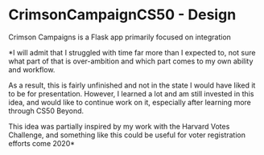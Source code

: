 # CrimsonCampaignCS50 - Design

Crimson Campaigns is a Flask app primarily focused on integration


*I will admit that I struggled with time far more than I expected to, not sure
what part of that is over-ambition and which part comes to my own ability and
workflow.

As a result, this is fairly unfinished and not in the state I would have liked
it to be for presentation. However, I learned a lot and am still invested in
this idea, and would like to continue work on it, especially after learning more
through CS50 Beyond.

This idea was partially inspired by my work with the Harvard Votes Challenge,
and something like this could be useful for voter registration efforts come 2020*
